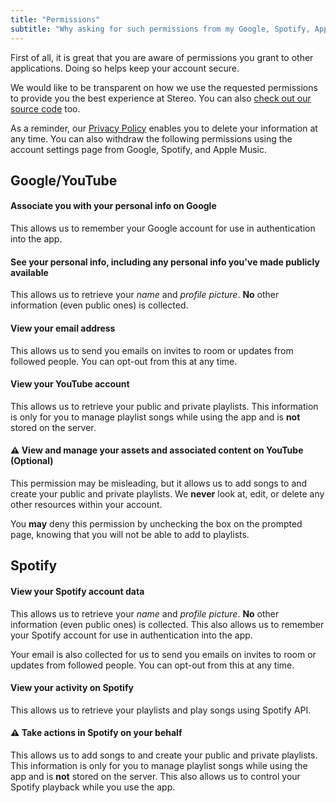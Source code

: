 ```yaml
---
title: "Permissions"
subtitle: "Why asking for such permissions from my Google, Spotify, Apple Music account?"
---
```


First of all, it is great that you are aware of permissions you grant to other applications. Doing so helps keep your account secure.

We would like to be transparent on how we use the requested permissions to provide you the best experience at Stereo. You can also [check out our source code](https://github.com/hoangvvo/stereo-web) too.

As a reminder, our [Privacy Policy](/privacy) enables you to delete your information at any time. You can also withdraw the following permissions using the account settings page from Google, Spotify, and Apple Music.

## Google/YouTube

#### Associate you with your personal info on Google

This allows us to remember your Google account for use in authentication into the app.

#### See your personal info, including any personal info you've made publicly available

This allows us to retrieve your *name* and *profile picture*. **No** other information (even public ones) is collected.

#### View your email address

This allows us to send you emails on invites to room or updates from followed people. You can opt-out from this at any time.

#### View your YouTube account

This allows us to retrieve your public and private playlists. This information is only for you to manage playlist songs while using the app and is **not** stored on the server.

#### ⚠️ View and manage your assets and associated content on YouTube (Optional)

This permission may be misleading, but it allows us to add songs to and create your public and private playlists. We **never** look at, edit, or delete any other resources within your account.

You **may** deny this permission by unchecking the box on the prompted page, knowing that you will not be able to add to playlists.

## Spotify

#### View your Spotify account data

This allows us to retrieve your *name* and *profile picture*. **No** other information (even public ones) is collected. This also allows us to remember your Spotify account for use in authentication into the app.

Your email is also collected for us to send you emails on invites to room or updates from followed people. You can opt-out from this at any time.

#### View your activity on Spotify

This allows us to retrieve your playlists and play songs using Spotify API.

#### ⚠️ Take actions in Spotify on your behalf

This allows us to add songs to and create your public and private playlists. This information is only for you to manage playlist songs while using the app and is **not** stored on the server. This also allows us to control your Spotify playback while you use the app.
